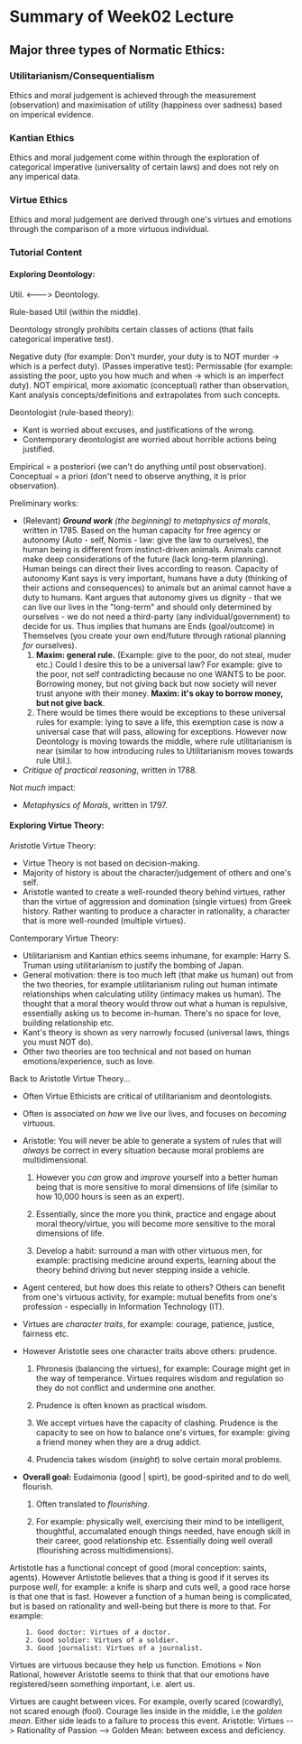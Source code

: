 # Summary of Week02 Lecture

## Major three types of Normatic Ethics:

### Utilitarianism/Consequentialism

Ethics and moral judgement is achieved through the measurement (observation) and maximisation of utility (happiness over sadness) based on imperical evidence.

### Kantian Ethics

Ethics and moral judgement come within through the exploration of categorical imperative (universality of certain laws) and does not rely on any imperical data.

### Virtue Ethics

Ethics and moral judgement are derived through one's virtues and emotions through the comparison of a more virtuous individual.

### Tutorial Content

#### Exploring Deontology:

Util. <---> Deontology.

Rule-based Util (within the middle).

Deontology strongly prohibits certain classes of actions (that fails categorical imperative test).

Negative duty (for example: Don't murder, your duty is to NOT murder -> which is a perfect duty).
(Passes imperative test): Permissable (for example: assisting the poor, upto you how much and when -> which is an imperfect duty).
NOT empirical, more axiomatic (conceptual) rather than observation, Kant analysis concepts/definitions and extrapolates from such concepts.

Deontologist (rule-based theory):

- Kant is worried about excuses, and justifications of the wrong.
- Contemporary deontologist are worried about horrible actions being justified.

Empirical = a posteriori (we can't do anything until post observation).
Conceptual = a priori (don't need to observe anything, it is prior observation).

Preliminary works:

- (Relevant) _**Ground work** (the beginning) to metaphysics of morals_, written in 1785. Based on the human capacity for free agency or autonomy (Auto - self, Nomis - law: give the law to ourselves), the human being is different from instinct-driven animals. Animals cannot make deep considerations of the future (lack long-term planning). Human beings can direct their lives according to reason. Capacity of autonomy Kant says is very important, humans have a duty (thinking of their actions and consequences) to animals but an animal cannot have a duty to humans. Kant argues that autonomy gives us dignity - that we can live our lives in the "long-term" and should only determined by ourselves - we do not need a third-party (any individual/government) to decide for us. Thus implies that humans are Ends (goal/outcome) in Themselves (you create your own end/future through rational planning _for_ ourselves).
  1. **Maxim: general rule.** (Example: give to the poor, do not steal, muder etc.) Could I desire this to be a universal law? For example: give to the poor, not self contradicting because no one WANTS to be poor.
     Borrowing money, but not giving back but now society will never trust anyone with their money. **Maxim: it's okay to borrow money, but not give back**.
  2. There would be times there would be exceptions to these universal rules for example: lying to save a life, this exemption case is now a universal case that will pass, allowing for exceptions. However now Deontology is moving towards the middle, where rule utilitarianism is near (similar to how introducing rules to Utilitarianism moves towards rule Util.).
- _Critique of practical reasoning_, written in 1788.

Not _much_ impact:

- _Metaphysics of Morals_, written in 1797.

#### Exploring Virtue Theory:

Aristotle Virtue Theory:

- Virtue Theory is not based on decision-making.
- Majority of history is about the character/judgement of others and one's self.
- Aristotle wanted to create a well-rounded theory behind virtues, rather than the virtue of aggression and domination (single virtues) from Greek history. Rather wanting to produce a character in rationality, a character that is more well-rounded (multiple virtues).

Contemporary Virtue Theory:

- Utilitarianism and Kantian ethics seems inhumane, for example: Harry S. Truman using utilitarianism to justify the bombing of Japan.
- General motivation: there is too much left (that make us human) out from the two theories, for example utilitarianism ruling out human intimate relationships when calculating utility (intimacy makes us human). The thought that a moral theory would throw out what a human is repulsive, essentially asking us to become in-human. There's no space for love, building relationship etc.
- Kant's theory is shown as very narrowly focused (universal laws, things you must NOT do).
- Other two theories are too technical and not based on human emotions/experience, such as love.

Back to Aristotle Virtue Theory...

- Often Virtue Ethicists are critical of utilitarianism and deontologists.
- Often is associated on _how_ we live our lives, and focuses on _becoming_ virtuous.
- Aristotle: You will never be able to generate a system of rules that will _always_ be correct in every situation because moral problems are multidimensional.

  1. However you _can_ grow and _improve_ yourself into a better human being that is more sensitive to moral dimensions of life (similar to how 10,000 hours is seen as an expert).

  2. Essentially, since the more you think, practice and engage about moral theory/virtue, you will become more sensitive to the moral dimensions of life.

  3. Develop a habit: surround a man with other virtuous men, for example: practising medicine around experts, learning about the theory behind driving but never stepping inside a vehicle.

- Agent centered, but how does this relate to others? Others can benefit from one's virtuous activity, for example: mutual benefits from one's profession - especially in Information Technology (IT).
- Virtues are _character traits_, for example: courage, patience, justice, fairness etc.
- However Aristotle sees one character traits above others: prudence.

  1. Phronesis (balancing the virtues), for example: Courage might get in the way of temperance. Virtues requires wisdom and regulation so they do not conflict and undermine one another.

  2. Prudence is often known as practical wisdom.
  3. We accept virtues have the capacity of clashing. Prudence is the capacity to see on how to balance one's virtues, for example: giving a friend money when they are a drug addict.
  4. Prudencia takes wisdom (_insight_) to solve certain moral problems.

- **Overall goal:** Eudaimonia (good | spirt), be good-spirited and to do well, flourish.

  1. Often translated to _flourishing_.

  2. For example: physically well, exercising their mind to be intelligent, thoughtful, accumalated enough things needed, have enough skill in their career, good relationship etc. Essentially doing well overall (flourishing across multidimensions).

Artistotle has a functional concept of good (moral conception: saints, agents). However Artistotle believes that a thing is good if it serves its purpose _well_, for example: a knife is sharp and cuts well, a good race horse is that one that is fast. However a function of a human being is complicated, but is based on rationality and well-being but there is more to that. For example:

```
    1. Good doctor: Virtues of a doctor.
    2. Good soldier: Virtues of a soldier.
    3. Good journalist: Virtues of a journalist.
```

Virtues are virtuous because they help us function.
Emotions = Non Rational, however Aristotle seems to think that that our emotions have registered/seen something important, i.e. alert us.

Virtues are caught between vices. For example, overly scared (cowardly), not scared enough (fool). Courage lies inside in the middle, i.e the _golden mean_. Either side leads to a failure to process this event.
Aristotle: Virtues --> Rationality of Passion --> Golden Mean: between excess and deficiency.
